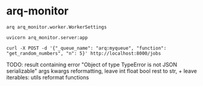 # arq-monitor

```
arq arq_monitor.worker.WorkerSettings

uvicorn arq_monitor.server:app
```

```
curl -X POST -d '{"_queue_name": "arq:myqueue", "function": "get_random_numbers", "n": 5}' http://localhost:8000/jobs
```

TODO:
    result containing error "Object of type TypeError is not JSON serializable"
    args kwargs reformatting, leave int float bool rest to str, + leave iterables: utils reformat functions
